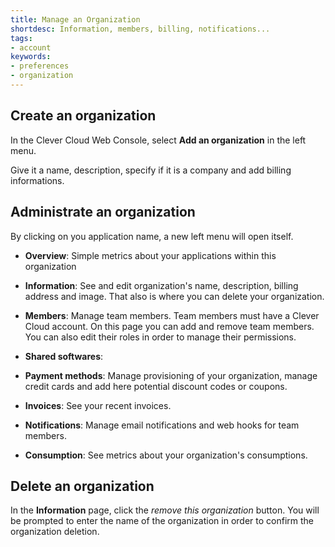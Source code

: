 ```yaml
---
title: Manage an Organization
shortdesc: Information, members, billing, notifications...
tags:
- account
keywords:
- preferences
- organization
---
```


## Create an organization

In the Clever Cloud Web Console, select **Add an organization** in the left menu.

Give it a name, description, specify if it is a company and add billing informations.

## Administrate an organization

By clicking on you application name, a new left menu will open itself. 

- **Overview**: Simple metrics about your applications within this organization

- **Information**: See and edit organization's name, description, billing address and image. That also is where you can delete your organization.

- **Members**: Manage team members. Team members must have a Clever Cloud account.  On this page you can add and remove team members. You can also edit their roles in order to manage their permissions.

- **Shared softwares**: 

- **Payment methods**: Manage provisioning of your organization, manage credit cards and add here potential discount codes or coupons.

- **Invoices**: See your recent invoices.

- **Notifications**: Manage email notifications and web hooks for team members.

- **Consumption**: See metrics about your organization's consumptions.

## Delete an organization

In the **Information** page, click the *remove this organization* button. You will be prompted to enter the name of the organization in order to confirm the organization deletion.



